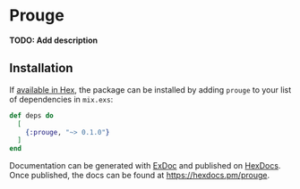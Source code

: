 # Prouge

**TODO: Add description**

## Installation

If [available in Hex](https://hex.pm/docs/publish), the package can be installed
by adding `prouge` to your list of dependencies in `mix.exs`:

```elixir
def deps do
  [
    {:prouge, "~> 0.1.0"}
  ]
end
```

Documentation can be generated with [ExDoc](https://github.com/elixir-lang/ex_doc)
and published on [HexDocs](https://hexdocs.pm). Once published, the docs can
be found at <https://hexdocs.pm/prouge>.

